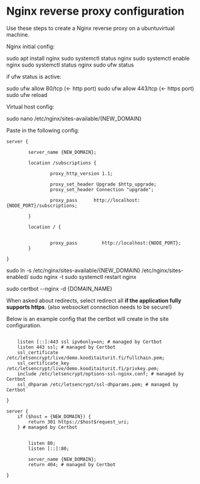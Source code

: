 # Nginx reverse proxy configuration

Use these steps to create a Nginx reverse proxy on a ubuntuvirtual machine.

Nginx initial config:

sudo apt install nginx
sudo systemctl status nginx
sudo systemctl enable nginx
sudo systemctl status nginx
sudo ufw status

if ufw status is active:

sudo ufw allow 80/tcp (← http port)
sudo ufw allow 443/tcp (← https port)
sudo ufw reload

Virtual host config:

sudo nano /etc/nginx/sites-available/{NEW_DOMAIN}

Paste in the following config:

```
server {

        server_name {NEW_DOMAIN};

        location /subscriptions {

                proxy_http_version 1.1;

                proxy_set_header Upgrade $http_upgrade;
                proxy_set_header Connection "upgrade";

                proxy_pass      http://localhost:{NODE_PORT}/subscriptions;

        }

        location / {


                proxy_pass         http://localhost:{NODE_PORT};
        }

}

```

sudo ln -s /etc/nginx/sites-available/{NEW_DOMAIN} /etc/nginx/sites-enabled/
sudo nginx -t
sudo systemctl restart nginx

sudo certbot --nginx -d {DOMAIN_NAME}

When asked about redirects, select redirect all **if the application fully supports https**. (also websocket connection needs to be secure!)

Below is an example config that the certbot will create in the site configuration.

```

    listen [::]:443 ssl ipv6only=on; # managed by Certbot
    listen 443 ssl; # managed by Certbot
    ssl_certificate /etc/letsencrypt/live/demo.kooditaiturit.fi/fullchain.pem;
    ssl_certificate_key /etc/letsencrypt/live/demo.kooditaiturit.fi/privkey.pem;
    include /etc/letsencrypt/options-ssl-nginx.conf; # managed by Certbot
    ssl_dhparam /etc/letsencrypt/ssl-dhparams.pem; # managed by Certbot

}

server {
    if ($host = {NEW_DOMAIN}) {
        return 301 https://$host$request_uri;
    } # managed by Certbot


        listen 80;
        listen [::]:80;

        server_name {NEW_DOMAIN};
        return 404; # managed by Certbot

}

```
